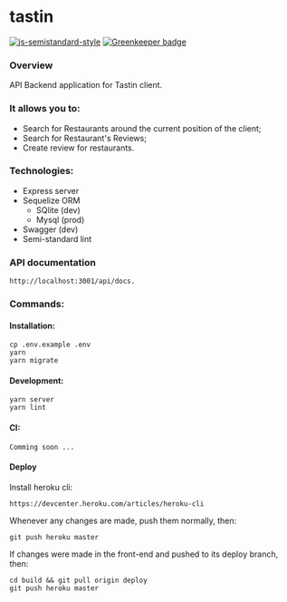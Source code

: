 # tastin

[![js-semistandard-style](https://img.shields.io/badge/code%20style-semistandard-brightgreen.svg?style=flat-square)](https://github.com/Flet/semistandard) [![Greenkeeper badge](https://badges.greenkeeper.io/marcelorl/tastin.svg)](https://greenkeeper.io/)

### Overview
API Backend application for Tastin client.

### It allows you to:
  - Search for Restaurants around the current position of the client;
  - Search for Restaurant's Reviews; 
  - Create review for restaurants.
  
### Technologies:
  - Express server
  - Sequelize ORM
    - SQlite (dev)
    - Mysql (prod)
  - Swagger (dev)
  - Semi-standard lint
  
### API documentation
    http://localhost:3001/api/docs.
  
### Commands:
  #### Installation:
    cp .env.example .env
    yarn
    yarn migrate
    
  #### Development:
    yarn server
    yarn lint
    
  #### CI:
    Comming soon ...
    
  #### Deploy
  
  Install heroku cli:
    
    https://devcenter.heroku.com/articles/heroku-cli
    
  Whenever any changes are made, push them normally, then:
    
    git push heroku master
    
  If changes were made in the front-end and pushed to its deploy branch, then:
    
    cd build && git pull origin deploy
    git push heroku master

